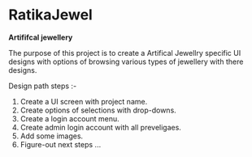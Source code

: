 # RatikaJewel

**Artififcal jewellery**

The purpose of this project is to create a Artifical Jewellry specific UI designs with options of browsing various types of jewellery with there designs.

Design path steps :-
1. Create a UI screen with project name.
2. Create options of selections with drop-downs.
3. Create a login account menu.
4. Create admin login account with all preveligaes.
5. Add some images.
6. Figure-out next steps ...
